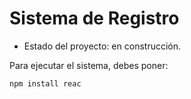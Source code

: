 <h1> Sistema de Registro</h1>

- Estado del proyecto: en construcción.

Para ejecutar el sistema, debes poner:

```npm install reac```
